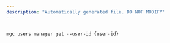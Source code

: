 ```yaml
---
description: "Automatically generated file. DO NOT MODIFY"
---
```


```cli

mgc users manager get --user-id {user-id}

```